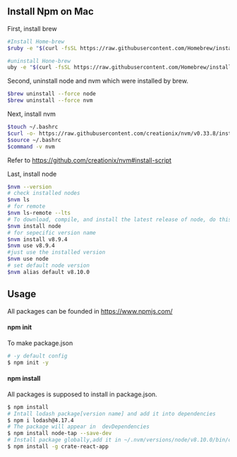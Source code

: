 ## Install Npm on Mac
First, install brew
``` bash
#Install Home-brew
$ruby -e "$(curl -fsSL https://raw.githubusercontent.com/Homebrew/install/master/install)"

#uninstall Hone-brew
uby -e "$(curl -fsSL https://raw.githubusercontent.com/Homebrew/install/master/uninstall)"
```
Second, uninstall node and nvm which were installed by brew.
``` bash
$brew uninstall --force node
$brew uninstall --force nvm
```
Next, install nvm
```bash
$touch ~/.bashrc
$curl -o- https://raw.githubusercontent.com/creationix/nvm/v0.33.8/install.sh | bash
$source ~/.bashrc
$command -v nvm 
```
Refer to https://github.com/creationix/nvm#install-script

Last, install node
```bash
$nvm --version
# check installed nodes
$nvm ls
# for remote 
$nvm ls-remote --lts
# To download, compile, and install the latest release of node, do this:
$nvm install node
# for sepecific version name
$nvm install v8.9.4
$nvm use v8.9.4
#just use the installed version
$nvm use node
# set default node version
$nvm alias default v8.10.0
```
## Usage
All packages can be founded in https://www.npmjs.com/

#### npm init
To make package.json
```bash
# -y default config 
$ npm init -y
```
#### npm install
All packages is supposed to install in package.json.
```bash
$ npm install
# Intall lodash package[version name] and add it into dependencies
$ npm i lodash@4.17.4
# The package will appear in  devDependencies
$ npm install node-tap --save-dev
# Install package globally,add it in ~/.nvm/versions/node/v8.10.0/bin/create-react-app
$ npm install -g crate-react-app
```
